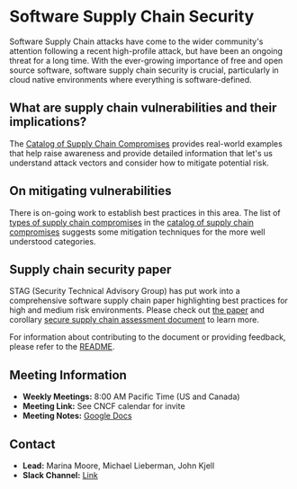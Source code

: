 # Software Supply Chain Security

Software Supply Chain attacks have come to the wider community's attention following a recent high-profile attack, but have been an ongoing threat for a long time. With the ever-growing importance of free and open source software, software supply chain security is crucial, particularly in cloud native environments where everything is software-defined.

## What are supply chain vulnerabilities and their implications?

The [Catalog of Supply Chain Compromises](../../catalog/compromises/) provides real-world
examples that help raise awareness and provide detailed information that
let's us understand attack vectors and consider how to mitigate potential
risk.

## On mitigating vulnerabilities

There is on-going work to establish best practices in this area. The list of
[types of supply chain compromises](../../catalog/compromises/compromise-definitions.md)
in the [catalog of supply chain compromises](../../catalog/compromises/) suggests some
mitigation techniques for the more well understood categories.

## Supply chain security paper

STAG (Security Technical Advisory Group) has put work into a comprehensive
software supply chain paper highlighting best practices for high and medium risk
environments. Please check out
[the paper](./supply-chain-security-paper/sscsp.md)
and corollary
[secure supply chain assessment document](./supply-chain-security-paper/secure-supply-chain-assessment.md)
to learn more.

For information about contributing to the document or providing feedback, please
refer to the [README](./supply-chain-security-paper/README.md).

## Meeting Information

- **Weekly Meetings:** 8:00 AM Pacific Time (US and Canada)
- **Meeting Link:** See CNCF calendar for invite
- **Meeting Notes:** [Google Docs](https://docs.google.com/document/d/170y5biX9k95hYRwprITprG6Mc9xD5glVn-4mB2Jmi2g/edit#heading=h.xkkh09c7ni6)

## Contact

- **Lead:** Marina Moore, Michael Lieberman, John Kjell
- **Slack Channel:** [Link](https://cloud-native.slack.com/archives/C01KL0B4LKC)
